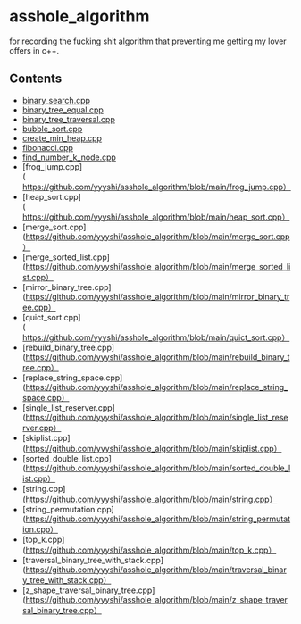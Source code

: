 # asshole_algorithm
for recording the fucking shit algorithm that preventing me getting my lover offers in c++.

## Contents
- [binary_search.cpp](https://github.com/yyyshi/asshole_algorithm/blob/main/binary_search.cpp)  
- [binary_tree_equal.cpp](https://github.com/yyyshi/asshole_algorithm/blob/main/binary_tree_equal.cpp)  
- [binary_tree_traversal.cpp](https://github.com/yyyshi/asshole_algorithm/blob/main/binary_tree_traversal.cpp)
- [bubble_sort.cpp](https://github.com/yyyshi/asshole_algorithm/blob/main/bubble_sort.cpp)
- [create_min_heap.cpp](https://github.com/yyyshi/asshole_algorithm/blob/main/create_min_heap.cpp)
- [fibonacci.cpp](https://github.com/yyyshi/asshole_algorithm/blob/main/fibonacci.cpp)
- [find_number_k_node.cpp](https://github.com/yyyshi/asshole_algorithm/blob/main/find_number_k_node.cpp)
- [frog_jump.cpp](https://github.com/yyyshi/asshole_algorithm/blob/main/frog_jump.cpp）
- [heap_sort.cpp](https://github.com/yyyshi/asshole_algorithm/blob/main/heap_sort.cpp）
- [merge_sort.cpp](https://github.com/yyyshi/asshole_algorithm/blob/main/merge_sort.cpp）
- [merge_sorted_list.cpp](https://github.com/yyyshi/asshole_algorithm/blob/main/merge_sorted_list.cpp）
- [mirror_binary_tree.cpp](https://github.com/yyyshi/asshole_algorithm/blob/main/mirror_binary_tree.cpp）
- [quict_sort.cpp](https://github.com/yyyshi/asshole_algorithm/blob/main/quict_sort.cpp）
- [rebuild_binary_tree.cpp](https://github.com/yyyshi/asshole_algorithm/blob/main/rebuild_binary_tree.cpp）
- [replace_string_space.cpp](https://github.com/yyyshi/asshole_algorithm/blob/main/replace_string_space.cpp）
- [single_list_reserver.cpp](https://github.com/yyyshi/asshole_algorithm/blob/main/single_list_reserver.cpp）
- [skiplist.cpp](https://github.com/yyyshi/asshole_algorithm/blob/main/skiplist.cpp）
- [sorted_double_list.cpp](https://github.com/yyyshi/asshole_algorithm/blob/main/sorted_double_list.cpp）
- [string.cpp](https://github.com/yyyshi/asshole_algorithm/blob/main/string.cpp）
- [string_permutation.cpp](https://github.com/yyyshi/asshole_algorithm/blob/main/string_permutation.cpp）
- [top_k.cpp](https://github.com/yyyshi/asshole_algorithm/blob/main/top_k.cpp）
- [traversal_binary_tree_with_stack.cpp](https://github.com/yyyshi/asshole_algorithm/blob/main/traversal_binary_tree_with_stack.cpp）
- [z_shape_traversal_binary_tree.cpp](https://github.com/yyyshi/asshole_algorithm/blob/main/z_shape_traversal_binary_tree.cpp）
